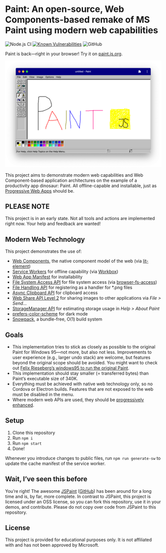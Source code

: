# Paint: An open-source, Web Components-based remake of MS Paint using modern web capabilities

![Node.js CI](https://github.com/christianliebel/paint/workflows/Node.js%20CI/badge.svg)
[![Known Vulnerabilities](https://snyk.io/test/github/christianliebel/paint/badge.svg?targetFile=package.json)](https://snyk.io/test/github/christianliebel/paint?targetFile=package.json)
![GitHub](https://img.shields.io/github/license/christianliebel/paint)

Paint is back—right in your browser! Try it on [paint.js.org](https://paint.js.org).

![Paint](docs/screenshot.png)

This project aims to demonstrate modern web capabilities and Web Component-based application architectures on the example of a productivity app dinosaur: Paint.
All offline-capable and installable, just as [Progressive Web Apps](https://web.dev/progressive-web-apps/) should be.

## PLEASE NOTE

This project is in an early state. Not all tools and actions are implemented right now. Your help and feedback are wanted!

## Modern Web Technology

This project demonstrates the use of:

- [Web Components](https://www.webcomponents.org/introduction), the native component model of the web (via [lit-element](https://lit-element.polymer-project.org/))
- [Service Workers](https://developers.google.com/web/fundamentals/primers/service-workers) for offline capability (via [Workbox](https://developers.google.com/web/tools/workbox))
- [Web App Manifest](https://github.com/w3c/manifest) for installability
- [File System Access API](https://web.dev/native-file-system/) for file system access (via [browser-fs-access](https://github.com/GoogleChromeLabs/browser-fs-access))
- [File Handling API](https://web.dev/file-handling/) for registering as a handler for *.png files
- [Async Clipboard API](https://web.dev/image-support-for-async-clipboard/) for clipboard access
- [Web Share API Level 2](https://web.dev/web-share/#sharing-files) for sharing images to other applications via _File > Send…_
- [StorageManager API](https://web.dev/storage-for-the-web/#check) for estimating storage usage in _Help > About Paint_
- [prefers-color-scheme](https://web.dev/prefers-color-scheme/) for dark mode
- [Snowpack](https://www.snowpack.dev/), a bundle-free, O(1) build system

## Goals

- This implementation tries to stick as closely as possible to the original Paint for Windows 95—not more, but also not less. Improvements to user experience (e.g., larger undo stack) are welcome, but features beyond the original scope should be avoided. You might want to check out [Felix Rieseberg’s windows95 to run the original Paint](https://github.com/felixrieseberg/windows95).
- This implementation should stay smaller (= transferred bytes) than Paint’s executable size of 340K.
- Everything must be achieved with native web technology only, so no Cordova or Electron builds. Features that are not exposed to the web must be disabled in the menu.
- Where modern web APIs are used, they should be [progressively enhanced](https://web.dev/progressively-enhance-your-pwa/).

## Setup

1. Clone this repository
2. Run `npm i`
3. Run `npm start`
4. Done!

Whenever you introduce changes to public files, run `npm run generate-sw` to update the cache manifest of the service worker.

## Wait, I’ve seen this before

You’re right! The awesome [JSPaint](https://jspaint.app/) ([GitHub](https://github.com/1j01/jspaint)) has been around for a long time and is, by far, more complete.
In contrast to JSPaint, this project is licensed under an OSS license, so you can fork this repository, use it in your demos, and contribute.
Please do not copy over code from JSPaint to this repository.

## License

This project is provided for educational purposes only.
It is not affiliated with and has not been approved by Microsoft.

